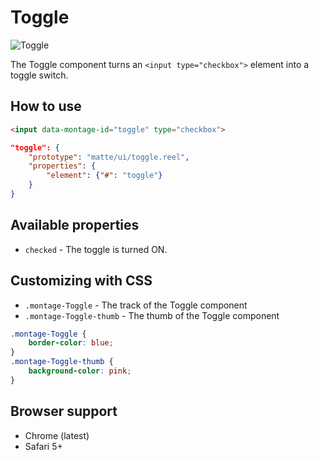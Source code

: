 # Toggle

![Toggle](https://raw.github.com/montagejs/montage-lab/master/skeleton/mobile/components/toggle.reel/screenshot.png)

The Toggle component turns an `<input type="checkbox">` element into a toggle switch.

## How to use

```html
<input data-montage-id="toggle" type="checkbox">
```

```json
"toggle": {
    "prototype": "matte/ui/toggle.reel",
    "properties": {
        "element": {"#": "toggle"}
    }
}
```


## Available properties

* `checked` - The toggle is turned ON.


## Customizing with CSS

* `.montage-Toggle` - The track of the Toggle component
* `.montage-Toggle-thumb` - The thumb of the Toggle component

```css
.montage-Toggle {
    border-color: blue;
}
.montage-Toggle-thumb {
    background-color: pink;
}
```



## Browser support

* Chrome (latest)
* Safari 5+
